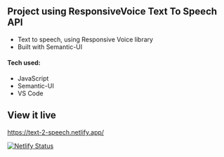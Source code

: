 ## Project using ResponsiveVoice Text To Speech API

* Text to speech, using Responsive Voice library
* Built with Semantic-UI


#### Tech used: 
- JavaScript
- Semantic-UI
- VS Code


## View it live
https://text-2-speech.netlify.app/

[![Netlify Status](https://api.netlify.com/api/v1/badges/f6f3855d-3870-4adb-a17e-091f6e2a8924/deploy-status)](https://app.netlify.com/sites/text-2-speech/deploys)




